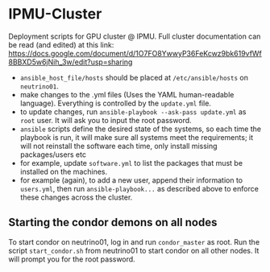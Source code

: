# IPMU-Cluster
Deployment scripts for GPU cluster @ IPMU. Full cluster documentation can be read (and edited) at this link: https://docs.google.com/document/d/1O7FO8YwwyP36FeKcwz9bk619vfWf8BBXD5w6jNih_3w/edit?usp=sharing

* `ansible_host_file/hosts` should be placed at `/etc/ansible/hosts` on `neutrino01`.
* make changes to the .yml files (Uses the YAML human-readable language). Everything is controlled by the `update.yml` file.
* to update changes, run `ansible-playbook --ask-pass update.yml` as `root` user. It will ask you to input the root password.
* `ansible` scripts define the desired state of the systems, so each time the playbook is run, it will make sure all systems meet the requirements; it will not reinstall the software each time, only install missing packages/users etc
* for example, update `software.yml` to list the packages that must be installed on the machines.
* for example (again), to add a new user, append their information to `users.yml`, then run `ansible-playbook...` as described above to enforce these changes across the cluster.


## Starting the condor demons on all nodes
To start condor on neutrino01, log in and run `condor_master` as root.
Run the script `start_condor.sh` from neutrino01 to start condor on all other nodes. It will prompt you for the root password. 
